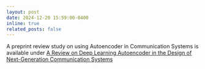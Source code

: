 ```yaml
---
layout: post
date: 2024-12-20 15:59:00-0400
inline: true
related_posts: false
---
```


A preprint review study on using Autoencoder in Communication Systems is available under <a href="https://arxiv.org/abs/2412.13843">A Review on Deep Learning Autoencoder in the Design of Next-Generation Communication Systems</a>